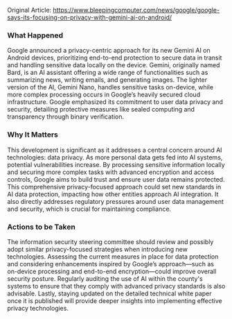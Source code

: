 Original Article: https://www.bleepingcomputer.com/news/google/google-says-its-focusing-on-privacy-with-gemini-ai-on-android/

### What Happened

Google announced a privacy-centric approach for its new Gemini AI on Android devices, prioritizing end-to-end protection to secure data in transit and handling sensitive data locally on the device. Gemini, originally named Bard, is an AI assistant offering a wide range of functionalities such as summarizing news, writing emails, and generating images. The lighter version of the AI, Gemini Nano, handles sensitive tasks on-device, while more complex processing occurs in Google’s heavily secured cloud infrastructure. Google emphasized its commitment to user data privacy and security, detailing protective measures like sealed computing and transparency through binary verification.

### Why It Matters

This development is significant as it addresses a central concern around AI technologies: data privacy. As more personal data gets fed into AI systems, potential vulnerabilities increase. By processing sensitive information locally and securing more complex tasks with advanced encryption and access controls, Google aims to build trust and ensure user data remains protected. This comprehensive privacy-focused approach could set new standards in AI data protection, impacting how other entities approach AI integration. It also directly addresses regulatory pressures around user data management and security, which is crucial for maintaining compliance.

### Actions to be Taken

The information security steering committee should review and possibly adopt similar privacy-focused strategies when introducing new technologies. Assessing the current measures in place for data protection and considering enhancements inspired by Google’s approach—such as on-device processing and end-to-end encryption—could improve overall security posture. Regularly auditing the use of AI within the county's systems to ensure that they comply with advanced privacy standards is also advisable. Lastly, staying updated on the detailed technical white paper once it is published will provide deeper insights into implementing effective privacy technologies.
